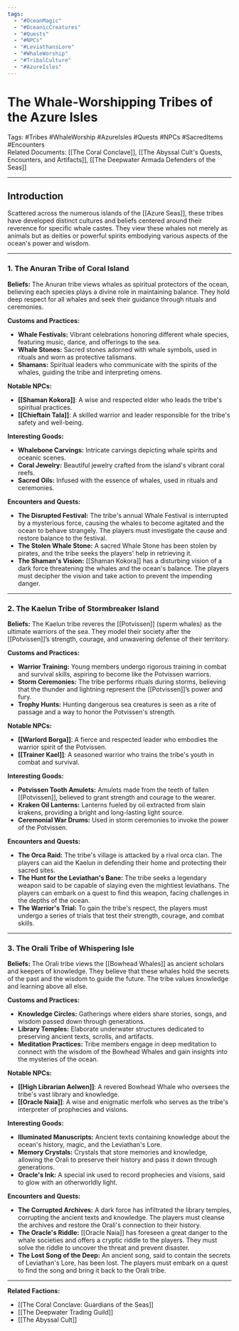 ```yaml
---
tags:
  - "#OceanMagic"
  - "#OceanicCreatures"
  - "#Quests"
  - "#NPCs"
  - "#LeviathansLore"
  - "#WhaleWorship"
  - "#TribalCulture"
  - "#AzureIsles"
---
```

# The Whale-Worshipping Tribes of the Azure Isles

Tags: #Tribes #WhaleWorship #AzureIsles #Quests #NPCs #SacredItems #Encounters  
Related Documents: [[The Coral Conclave]], [[The Abyssal Cult's Quests, Encounters, and Artifacts]], [[The Deepwater Armada Defenders of the Seas]]

---

## Introduction

Scattered across the numerous islands of the [[Azure Seas]], these tribes have developed distinct cultures and beliefs centered around their reverence for specific whale castes. They view these whales not merely as animals but as deities or powerful spirits embodying various aspects of the ocean's power and wisdom.

---

### 1. **The Anuran Tribe of Coral Island**

**Beliefs:** The Anuran tribe views whales as spiritual protectors of the ocean, believing each species plays a divine role in maintaining balance. They hold deep respect for all whales and seek their guidance through rituals and ceremonies.

**Customs and Practices:**

- **Whale Festivals:** Vibrant celebrations honoring different whale species, featuring music, dance, and offerings to the sea.
- **Whale Stones:** Sacred stones adorned with whale symbols, used in rituals and worn as protective talismans.
- **Shamans:** Spiritual leaders who communicate with the spirits of the whales, guiding the tribe and interpreting omens.

**Notable NPCs:**

- **[[Shaman Kokora]]**: A wise and respected elder who leads the tribe's spiritual practices.
- **[[Chieftain Tala]]**: A skilled warrior and leader responsible for the tribe's safety and well-being.

**Interesting Goods:**

- **Whalebone Carvings:** Intricate carvings depicting whale spirits and oceanic scenes.
- **Coral Jewelry:** Beautiful jewelry crafted from the island's vibrant coral reefs.
- **Sacred Oils:** Infused with the essence of whales, used in rituals and ceremonies.

**Encounters and Quests:**

- **The Disrupted Festival:** The tribe's annual Whale Festival is interrupted by a mysterious force, causing the whales to become agitated and the ocean to behave strangely. The players must investigate the cause and restore balance to the festival.
- **The Stolen Whale Stone:** A sacred Whale Stone has been stolen by pirates, and the tribe seeks the players' help in retrieving it.
- **The Shaman's Vision:** [[Shaman Kokora]] has a disturbing vision of a dark force threatening the whales and the ocean's balance. The players must decipher the vision and take action to prevent the impending danger.

---

### 2. **The Kaelun Tribe of Stormbreaker Island**

**Beliefs:** The Kaelun tribe reveres the [[Potvissen]] (sperm whales) as the ultimate warriors of the sea. They model their society after the [[Potvissen]]’s strength, courage, and unwavering defense of their territory.

**Customs and Practices:**

- **Warrior Training:** Young members undergo rigorous training in combat and survival skills, aspiring to become like the Potvissen warriors.
- **Storm Ceremonies:** The tribe performs rituals during storms, believing that the thunder and lightning represent the [[Potvissen]]’s power and fury.
- **Trophy Hunts:** Hunting dangerous sea creatures is seen as a rite of passage and a way to honor the Potvissen's strength.

**Notable NPCs:**

- **[[Warlord Borga]]**: A fierce and respected leader who embodies the warrior spirit of the Potvissen.
- **[[Trainer Kael]]**: A seasoned warrior who trains the tribe's youth in combat and survival.

**Interesting Goods:**

- **Potvissen Tooth Amulets:** Amulets made from the teeth of fallen [[Potvissen]], believed to grant strength and courage to the wearer.
- **Kraken Oil Lanterns:** Lanterns fueled by oil extracted from slain krakens, providing a bright and long-lasting light source.
- **Ceremonial War Drums:** Used in storm ceremonies to invoke the power of the Potvissen.

**Encounters and Quests:**

- **The Orca Raid:** The tribe's village is attacked by a rival orca clan. The players can aid the Kaelun in defending their home and protecting their sacred sites.
- **The Hunt for the Leviathan's Bane:** The tribe seeks a legendary weapon said to be capable of slaying even the mightiest leviathans. The players can embark on a quest to find this weapon, facing challenges in the depths of the ocean.
- **The Warrior's Trial:** To gain the tribe's respect, the players must undergo a series of trials that test their strength, courage, and combat skills.

---

### 3. **The Orali Tribe of Whispering Isle**

**Beliefs:** The Orali tribe views the [[Bowhead Whales]] as ancient scholars and keepers of knowledge. They believe that these whales hold the secrets of the past and the wisdom to guide the future. The tribe values knowledge and learning above all else.

**Customs and Practices:**

- **Knowledge Circles:** Gatherings where elders share stories, songs, and wisdom passed down through generations.
- **Library Temples:** Elaborate underwater structures dedicated to preserving ancient texts, scrolls, and artifacts.
- **Meditation Practices:** Tribe members engage in deep meditation to connect with the wisdom of the Bowhead Whales and gain insights into the mysteries of the ocean.

**Notable NPCs:**

- **[[High Librarian Aelwen]]**: A revered Bowhead Whale who oversees the tribe's vast library and knowledge.
- **[[Oracle Naia]]**: A wise and enigmatic merfolk who serves as the tribe's interpreter of prophecies and visions.

**Interesting Goods:**

- **Illuminated Manuscripts:** Ancient texts containing knowledge about the ocean's history, magic, and the Leviathan's Lore.
- **Memory Crystals:** Crystals that store memories and knowledge, allowing the Orali to preserve their history and pass it down through generations.
- **Oracle's Ink:** A special ink used to record prophecies and visions, said to glow with an otherworldly light.

**Encounters and Quests:**

- **The Corrupted Archives:** A dark force has infiltrated the library temples, corrupting the ancient texts and knowledge. The players must cleanse the archives and restore the Orali's connection to their history.
- **The Oracle's Riddle:** [[Oracle Naia]] has foreseen a great danger to the whale societies and offers a cryptic riddle to the players. They must solve the riddle to uncover the threat and prevent disaster.
- **The Lost Song of the Deep:** An ancient song, said to contain the secrets of Leviathan's Lore, has been lost. The players must embark on a quest to find the song and bring it back to the Orali tribe.

---

**Related Factions:**

- [[The Coral Conclave: Guardians of the Seas]]
- [[The Deepwater Trading Guild]]
- [[The Abyssal Cult]]